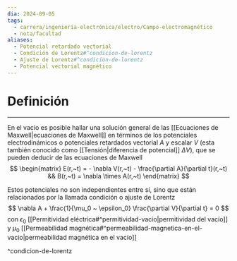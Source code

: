 ```yaml
---
dia: 2024-09-05
tags:
  - carrera/ingeniería-electrónica/electro/Campo-electromagnético
  - nota/facultad
aliases:
  - Potencial retardado vectorial
  - Condición de Lorentz#^condicion-de-lorentz
  - Ajuste de Lorentz#^condicion-de-lorentz
  - Potencial vectorial magnético
---
```

# Definición
---
En el vacío es posible hallar una solución general de las [[Ecuaciones de Maxwell|ecuaciones de Maxwell]] en términos de los potenciales electrodinámicos o potenciales retardados vectorial $A$ y escalar $V$ (esta también conocido como [[Tensión|diferencia de potencial]] $\Delta V$), que se pueden deducir de las ecuaciones de Maxwell $$ \begin{matrix} 
    E(r,~t) = - \nabla V(r,~t) - \frac{\partial A}{\partial t}(r,~t) && B(r,~t) = \nabla \times A(r,~t)
\end{matrix} $$

Estos potenciales no son independientes entre sí, sino que están relacionados por la llamada condición o ajuste de Lorentz $$  \nabla A + \frac{1}{\mu_0 ~ \epsilon_0} \frac{\partial V}{\partial t} = 0 $$ con $\epsilon_0$ [[Permitividad eléctrica#^permitividad-vacio|permitividad del vacío]] y $\mu_0$ [[Permeabilidad magnética#^permeabilidad-magnetica-en-el-vacio|permeabilidad magnética en el vacío]]
 
^condicion-de-lorentz
